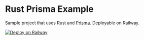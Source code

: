 # Rust Prisma Example

Sample project that uses Rust and [Prisma](https://prisma.brendonovich.dev/getting-started/installation). Deployable on Railway.

[![Deploy on Railway](https://railway.app/button.svg)](https://railway.app/new/template/0_udph)
